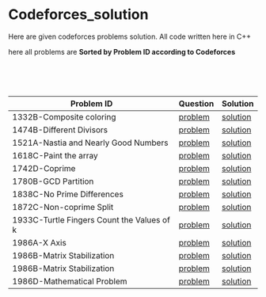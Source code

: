 # Codeforces_solution
 Here are given codeforces problems solution. All code written here in C++ 


here all problems are 
**Sorted by Problem ID according to Codeforces**



<br><br><br>

| Problem ID                               | Question | Solution  |
|------------------------------------------|----------|-----------|
|  1332B-Composite coloring                | [problem](https://codeforces.com/problemset/problem/1332/B)  | [solution](https://github.com/Sumu154/Codeforces_solution/blob/main/1332B-Composite%20coloring/solution.cpp)  | 
| 1474B-Different Divisors               | [problem](https://codeforces.com/contest/1474/problem/B)  | [solution](https://github.com/Sumu154/Codeforces_solution/blob/main/1474B-Different%20Divisors/solution.cpp)  |
| 1521A-Nastia and Nearly Good Numbers       | [problem](https://codeforces.com/contest/1521/problem/A)  | [solution](https://github.com/Sumu154/Codeforces_solution/blob/main/1521A-Nastia%20and%20Nearly%20Good%20Numbers/solution.cpp)  |
| 1618C-Paint the array     | [problem](https://codeforces.com/contest/1618/problem/C)  | [solution](https://github.com/Sumu154/Codeforces_solution/blob/main/1618C-Paint%20the%20array/solution.cpp)  |
| 1742D-Coprime    | [problem](https://codeforces.com/contest/1742/problem/D)  | [solution](https://github.com/Sumu154/Codeforces_solution/blob/main/1742D-Coprime/solution.cpp)  |
| 1780B-GCD Partition   | [problem](https://codeforces.com/contest/1780/problem/B)  | [solution](https://github.com/Sumu154/Codeforces_solution/blob/main/1780B-GCD%20Partition/solution.cpp)  |
| 1838C-No Prime Differences   | [problem](https://codeforces.com/contest/1838/problem/C)  | [solution](https://github.com/Sumu154/Codeforces_solution/blob/main/1838C-No%20Prime%20Differences/solution.cpp)  |
|1872C-Non-coprime Split  | [problem](https://codeforces.com/contest/1872/problem/C)  | [solution](https://github.com/Sumu154/Codeforces_solution/blob/main/1872C-Non-coprime%20Split/solution.cpp)  |
|1933C-Turtle Fingers Count the Values of k  | [problem](https://codeforces.com/contest/1933/problem/C)  | [solution](https://github.com/Sumu154/Codeforces_solution/blob/main/1933C-Turtle%20Fingers%20Count%20the%20Values%20of%20k/solution.cpp)  |
|1986A-X Axis  | [problem](https://codeforces.com/contest/1986/problem/A)  | [solution](https://github.com/Sumu154/Codeforces_solution/blob/main/1986A-X%20Axis/solution.cpp)  |
|1986B-Matrix Stabilization  | [problem](https://codeforces.com/contest/1986/problem/B)  | [solution](https://github.com/Sumu154/Codeforces_solution/blob/main/1986B-Matrix%20Stabilization/solution.cpp)  |
|1986B-Matrix Stabilization  | [problem](https://codeforces.com/contest/1986/problem/C)  | [solution](https://github.com/Sumu154/Codeforces_solution/blob/main/1986C-Update%20Queries/solution.cpp)  |
|1986D-Mathematical Problem | [problem](https://codeforces.com/contest/1986/problem/D)  | [solution](https://github.com/Sumu154/Codeforces_solution/blob/main/1986D-Mathematical%20Problem/solution.cpp)  |







